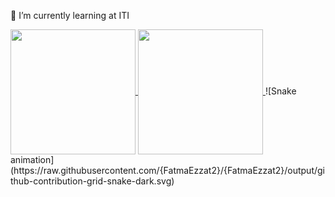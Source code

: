 
🌱 I’m currently learning at ITI

<a href="https://github.com/anuraghazra/github-readme-stats">
  <img height=200 align="center" src="https://github-readme-stats.vercel.app/api?username=FatmaEzzat2&show_icons=true&theme=radical" />
</a>
<a href="https://github.com/anuraghazra/convoychat">
  <img height=200 align="center" src="https://github-readme-stats.vercel.app/api/top-langs/?username=FatmaEzzat2&layout=compact&langs_count=8&card_width=320" />
</a>
![Snake animation](https://raw.githubusercontent.com/{FatmaEzzat2}/{FatmaEzzat2}/output/github-contribution-grid-snake-dark.svg)
